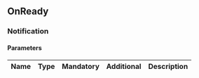 ## OnReady


### Notification

#### Parameters

|Name|Type|Mandatory|Additional|Description|
|:---|:---|:--------|:---------|:----------|

